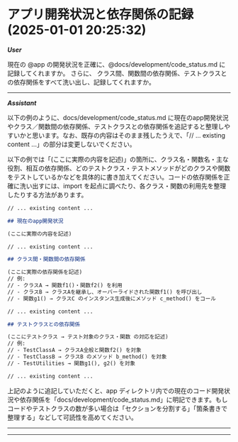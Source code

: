 <!-- Generated by SpecStory -->

# アプリ開発状況と依存関係の記録 (2025-01-01 20:25:32)

_**User**_

現在の
@app の開発状況を正確に、@docs/development/code_status.md に記録してくれますか。
さらに、  クラス間、関数間の依存関係、テストクラスとの依存関係をすべて洗い出し、記録してくれますか。

---

_**Assistant**_

以下の例のように、docs/development/code_status.md に現在のapp開発状況やクラス／関数間の依存関係、テストクラスとの依存関係を追記すると整理しやすいかと思います。なお、既存の内容はそのまま残したうえで、「// ... existing content ...」の部分は変更しないでください。

以下の例では「(ここに実際の内容を記述)」の箇所に、クラス名・関数名・主な役割、相互の依存関係、どのテストクラス・テストメソッドがどのクラスや関数をテストしているかなどを具体的に書き加えてください。コードの依存関係を正確に洗い出すには、import を起点に調べたり、各クラス・関数の利用先を整理したりする方法があります。

```md:docs/development/code_status.md
// ... existing content ...

## 現在のapp開発状況

(ここに実際の内容を記述)

// ... existing content ...

## クラス間・関数間の依存関係

(ここに実際の依存関係を記述)
// 例:
// - クラスA → 関数f1()・関数f2() を利用
// - クラスB → クラスAを継承し、オーバーライドされた関数f1() を呼び出し
// - 関数g1() → クラスC のインスタンス生成後にメソッド c_method() をコール

// ... existing content ...

## テストクラスとの依存関係

(ここにテストクラス → テスト対象のクラス・関数 の対応を記述)
// 例:
// - TestClassA → クラスA全般と関数f2() を対象
// - TestClassB → クラスB のメソッド b_method() を対象
// - TestUtilities → 関数g1(), g2() を対象

// ... existing content ...
```

上記のように追記していただくと、app ディレクトリ内での現在のコード開発状況や依存関係を「docs/development/code_status.md」に明記できます。もしコードやテストクラスの数が多い場合は「セクションを分割する」「箇条書きで整理する」などして可読性を高めてください。

---



---


